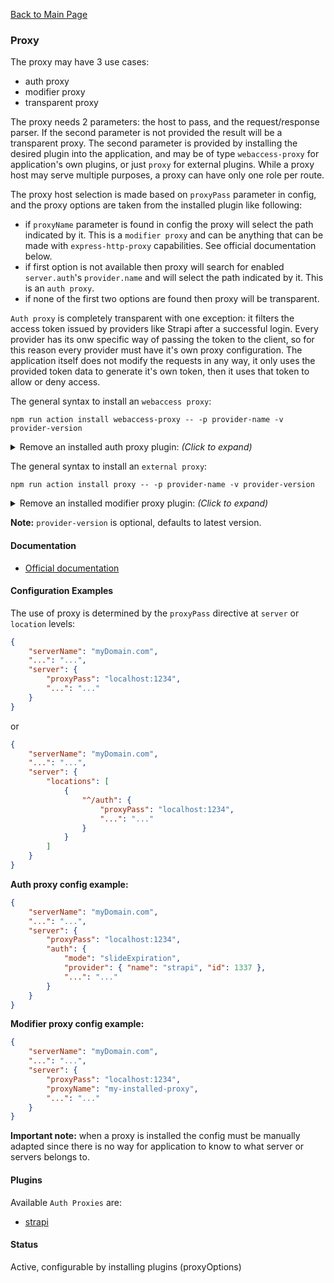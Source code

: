 [Back to Main Page](https://github.com/SorinGFS/webaccess#documentation)

### Proxy

The proxy may have 3 use cases:

-   auth proxy
-   modifier proxy
-   transparent proxy

The proxy needs 2 parameters: the host to pass, and the request/response parser. If the second parameter is not provided the result will be a transparent proxy. The second parameter is provided by installing the desired plugin into the application, and may be of type `webaccess-proxy` for application's own plugins, or just `proxy` for external plugins. While a proxy host may serve multiple purposes, a proxy can have only one role per route.

The proxy host selection is made based on `proxyPass` parameter in config, and the proxy options are taken from the installed plugin like following:

-   if `proxyName` parameter is found in config the proxy will select the path indicated by it. This is a `modifier proxy` and can be anything that can be made with `express-http-proxy` capabilities. See official documentation below.
-   if first option is not available then proxy will search for enabled `server.auth`'s `provider.name` and will select the path indicated by it. This is an `auth proxy`.
-   if none of the first two options are found then proxy will be transparent.

`Auth proxy` is completely transparent with one exception: it filters the access token issued by providers like Strapi after a successful login. Every provider has its onw specific way of passing the token to the client, so for this reason every provider must have it's own proxy configuration. The application itself does not modify the requests in any way, it only uses the provided token data to generate it's own token, then it uses that token to allow or deny access.

The general syntax to install an `webaccess proxy`:

```shell
npm run action install webaccess-proxy -- -p provider-name -v provider-version
```

<details>
<summary>Remove an installed auth proxy plugin: <em>(Click to expand)</em></summary>

```shell
npm run action uninstall webaccess-proxy -- -p provider-name
```

</details>

The general syntax to install an `external proxy`:

```shell
npm run action install proxy -- -p provider-name -v provider-version
```

<details>
<summary>Remove an installed modifier proxy plugin: <em>(Click to expand)</em></summary>

```shell
npm run action uninstall proxy -- -p provider-name
```

</details>

**Note:** `provider-version` is optional, defaults to latest version.

#### Documentation

-   [Official documentation](https://github.com/villadora/express-http-proxy)

#### Configuration Examples

The use of proxy is determined by the `proxyPass` directive at `server` or `location` levels:

```json
{
    "serverName": "myDomain.com",
    "...": "...",
    "server": {
        "proxyPass": "localhost:1234",
        "...": "..."
    }
}
```

or

```json
{
    "serverName": "myDomain.com",
    "...": "...",
    "server": {
        "locations": [
            {
                "^/auth": {
                    "proxyPass": "localhost:1234",
                    "...": "..."
                }
            }
        ]
    }
}
```

**Auth proxy config example:**

```json
{
    "serverName": "myDomain.com",
    "...": "...",
    "server": {
        "proxyPass": "localhost:1234",
        "auth": {
            "mode": "slideExpiration",
            "provider": { "name": "strapi", "id": 1337 },
            "...": "..."
        }
    }
}
```

**Modifier proxy config example:**

```json
{
    "serverName": "myDomain.com",
    "...": "...",
    "server": {
        "proxyPass": "localhost:1234",
        "proxyName": "my-installed-proxy",
        "...": "..."
    }
}
```

**Important note:** when a proxy is installed the config must be manually adapted since there is no way for application to know to what server or servers belongs to.

#### Plugins

Available `Auth Proxies` are:

-   [strapi](https://github.com/SorinGFS/webaccess-strapi#webaccess-strapi)

#### Status

Active, configurable by installing plugins (proxyOptions)
